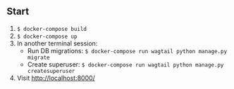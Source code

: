 Start
-----

1. `$ docker-compose build`
2. `$ docker-compose up`
3. In another terminal session:
    - Run DB migrations: `$ docker-compose run wagtail python manage.py migrate`
    - Create superuser: `$ docker-compose run wagtail python manage.py createsuperuser`
4. Visit [http://localhost:8000/]()
